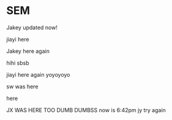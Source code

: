 # SEM

Jakey updated now!

jiayi here

Jakey here again


hihi sbsb

jiayi here again yoyoyoyo

sw was here

here 

JX WAS HERE TOO DUMB DUMBSS
now is 6:42pm jy try again